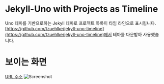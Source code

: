 # Jekyll-Uno with Projects as Timeline
Uno 테마를 기반으로하는 Jekyll 테마로 프로젝트 목록이 타임 라인으로 표시됩니다.
[https://github.com/tzuehlke/jekyll-uno-timeline](https://github.com/tzuehlke/jekyll-uno-timeline)에서 테마를 다운받아 사용했습니다.

# 보이는 화면
[URL 주소](https://allsser.github.io)
![Screenshot](1.png)
